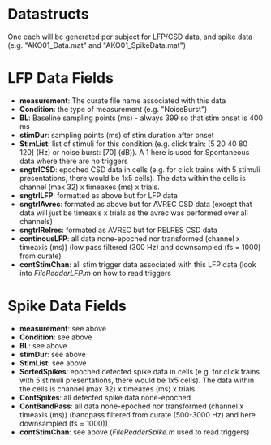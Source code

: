 # Datastructs
One each will be generated per subject for LFP/CSD data, and spike data (e.g. "AKO01_Data.mat" and "AKO01_SpikeData.mat")

# LFP Data Fields
- **measurement**: The curate file name associated with this data
- **Condition**: the type of measurement (e.g. "NoiseBurst")
- **BL**: Baseline sampling points (ms) - always 399 so that stim onset is 400 ms
- **stimDur**: sampling points (ms) of stim duration after onset
- **StimList**: list of stimuli for this condition (e.g. click train: [5 20 40 80 120] (Hz) or noise burst: [70] (dB)). A 1 here is used for Spontaneous data where there are no triggers
- **sngtrlCSD**: epoched CSD data in cells (e.g. for click trains with 5 stimuli presentations, there would be 1x5 cells). The data within the cells is channel (max 32) x timeaxes (ms) x trials.
- **sngtrlLFP**: formatted as above but for LFP data
- **sngtrlAvrec**: formated as above but for AVREC CSD data (except that data will just be timeaxis x trials as the avrec was performed over all channels)
- **sngtrlRelres**: formated as AVREC but for RELRES CSD data
- **continousLFP**: all data none-epoched nor transformed (channel x timeaxis (ms)) (low pass filtered (300 Hz) and downsampled (fs = 1000) from curate)
- **contStimChan**: all stim trigger data associated with this LFP data (look into *FileReaderLFP.m* on how to read triggers

# Spike Data Fields
- **measurement**: see above
- **Condition**: see above
- **BL**: see above
- **stimDur**: see above
- **StimList**: see above
- **SortedSpikes**: epoched detected spike data in cells (e.g. for click trains with 5 stimuli presentations, there would be 1x5 cells). The data within the cells is channel (max 32) x timeaxes (ms) x trials.
- **ContSpikes**: all detected spike data none-epoched
- **ContBandPass**: all data none-epoched nor transformed (channel x timeaxis (ms)) (bandpass filtered from curate (500-3000 Hz) and here downsampled (fs = 1000))
- **contStimChan**: see above (*FileReaderSpike.m* used to read triggers)
